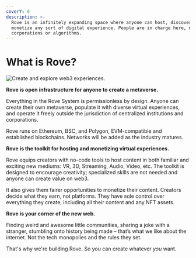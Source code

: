 ```yaml
---
coverY: 0
description: >-
  Rove is an infinitely expanding space where anyone can host, discover, and
  monetize any sort of digital experience. People are in charge here, not
  corporations or algorithms.
---
```


# What is Rove?

![Create and explore web3 experiences.](.gitbook/assets/metaverse.png)

**Rove is open infrastructure for anyone to create a metaverse.**&#x20;

Everything in the Rove System is permissionless by design. Anyone can create their own metaverse, populate it with diverse virtual experiences, and operate it freely outside the jurisdiction of centralized institutions and corporations.&#x20;

Rove runs on Ethereum, BSC, and Polygon, EVM-compatible and established blockchains. Networks will be added as the industry matures.

**Rove is the toolkit for hosting and monetizing virtual experiences.**

Rove equips creators with no-code tools to host content in both familiar and exciting new mediums: VR, 3D, Streaming, Audio, Video, etc. The toolkit is designed to encourage creativity; specialized skills are not needed and anyone can create value on web3.

It also gives them fairer opportunities to monetize their content. Creators decide what they earn, not platforms. They have sole control over everything they create, including all their content and any NFT assets.&#x20;

**Rove is your corner of the new web.**

Finding weird and awesome little communities, sharing a joke with a stranger, stumbling onto history being made – that’s what we like about the internet. Not the tech monopolies and the rules they set.&#x20;

That's why we're building Rove. So you can create whatever _you_ want.
